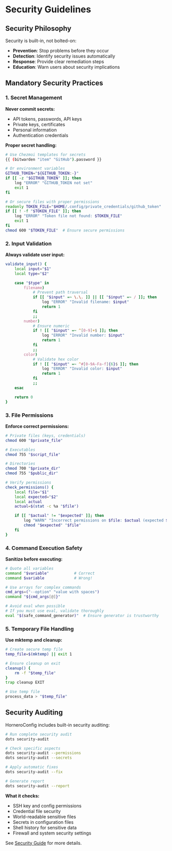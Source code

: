 # Security Guidelines

## Security Philosophy

Security is built-in, not bolted-on:

- **Prevention**: Stop problems before they occur
- **Detection**: Identify security issues automatically
- **Response**: Provide clear remediation steps
- **Education**: Warn users about security implications

## Mandatory Security Practices

### 1. Secret Management

**Never commit secrets:**

- API tokens, passwords, API keys
- Private keys, certificates
- Personal information
- Authentication credentials

**Proper secret handling:**

```bash
# Use Chezmoi templates for secrets
{{ (bitwarden "item" "GitHub").password }}

# Or environment variables
GITHUB_TOKEN="${GITHUB_TOKEN:-}"
if [[ -z "$GITHUB_TOKEN" ]]; then
    log "ERROR" "GITHUB_TOKEN not set"
    exit 1
fi

# Or secure files with proper permissions
readonly TOKEN_FILE="$HOME/.config/private_credentials/github_token"
if [[ ! -f "$TOKEN_FILE" ]]; then
    log "ERROR" "Token file not found: $TOKEN_FILE"
    exit 1
fi
chmod 600 "$TOKEN_FILE"  # Ensure secure permissions
```

### 2. Input Validation

**Always validate user input:**

```bash
validate_input() {
    local input="$1"
    local type="$2"

    case "$type" in
        filename)
            # Prevent path traversal
            if [[ "$input" =~ \.\. ]] || [[ "$input" =~ / ]]; then
                log "ERROR" "Invalid filename: $input"
                return 1
            fi
            ;;
        number)
            # Ensure numeric
            if ! [[ "$input" =~ ^[0-9]+$ ]]; then
                log "ERROR" "Invalid number: $input"
                return 1
            fi
            ;;
        color)
            # Validate hex color
            if ! [[ "$input" =~ ^#[0-9A-Fa-f]{6}$ ]]; then
                log "ERROR" "Invalid color: $input"
                return 1
            fi
            ;;
    esac

    return 0
}
```

### 3. File Permissions

**Enforce correct permissions:**

```bash
# Private files (keys, credentials)
chmod 600 "$private_file"

# Executables
chmod 755 "$script_file"

# Directories
chmod 700 "$private_dir"
chmod 755 "$public_dir"

# Verify permissions
check_permissions() {
    local file="$1"
    local expected="$2"
    local actual
    actual=$(stat -c %a "$file")

    if [[ "$actual" != "$expected" ]]; then
        log "WARN" "Incorrect permissions on $file: $actual (expected $expected)"
        chmod "$expected" "$file"
    fi
}
```

### 4. Command Execution Safety

**Sanitize before executing:**

```bash
# Quote all variables
command "$variable"           # Correct
command $variable             # Wrong!

# Use arrays for complex commands
cmd_args=("--option" "value with spaces")
command "${cmd_args[@]}"

# Avoid eval when possible
# If you must use eval, validate thoroughly
eval "$(safe_command_generator)"  # Ensure generator is trustworthy
```

### 5. Temporary File Handling

**Use mktemp and cleanup:**

```bash
# Create secure temp file
temp_file=$(mktemp) || exit 1

# Ensure cleanup on exit
cleanup() {
    rm -f "$temp_file"
}
trap cleanup EXIT

# Use temp file
process_data > "$temp_file"
```

## Security Auditing

HorneroConfig includes built-in security auditing:

```bash
# Run complete security audit
dots security-audit

# Check specific aspects
dots security-audit --permissions
dots security-audit --secrets

# Apply automatic fixes
dots security-audit --fix

# Generate report
dots security-audit --report
```

**What it checks:**

- SSH key and config permissions
- Credential file security
- World-readable sensitive files
- Secrets in configuration files
- Shell history for sensitive data
- Firewall and system security settings

See [Security Guide](wiki/Security.md) for more details.
